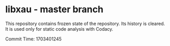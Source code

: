 # libxau - master branch

This repository contains frozen state of the repository.
Its history is cleared. It is used only for static code
analysis with Codacy.

Commit Time: 1703401245